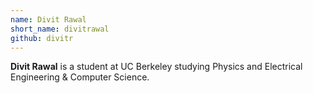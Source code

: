 ```yaml
---
name: Divit Rawal
short_name: divitrawal
github: divitr
---
```


**Divit Rawal** is a student at UC Berkeley studying Physics and Electrical Engineering & Computer Science.